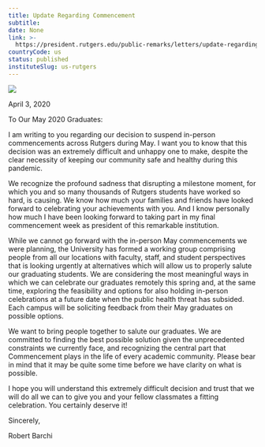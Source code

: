 ```yaml
---
title: Update Regarding Commencement
subtitle: 
date: None
link: >-
  https://president.rutgers.edu/public-remarks/letters/update-regarding-commencement
countryCode: us
status: published
instituteSlug: us-rutgers
---
```

![](https://president.rutgers.edu/profiles/ruprof/themes/scarlet/favicon.ico)

April 3, 2020

To Our May 2020 Graduates:

I am writing to you regarding our decision to suspend in-person commencements across Rutgers during May. I want you to know that this decision was an extremely difficult and unhappy one to make, despite the clear necessity of keeping our community safe and healthy during this pandemic.

We recognize the profound sadness that disrupting a milestone moment, for which you and so many thousands of Rutgers students have worked so hard, is causing. We know how much your families and friends have looked forward to celebrating your achievements with you. And I know personally how much I have been looking forward to taking part in my final commencement week as president of this remarkable institution.

While we cannot go forward with the in-person May commencements we were planning, the University has formed a working group comprising people from all our locations with faculty, staff, and student perspectives that is looking urgently at alternatives which will allow us to properly salute our graduating students. We are considering the most meaningful ways in which we can celebrate our graduates remotely this spring and, at the same time, exploring the feasibility and options for also holding in-person celebrations at a future date when the public health threat has subsided. Each campus will be soliciting feedback from their May graduates on possible options.

We want to bring people together to salute our graduates. We are committed to finding the best possible solution given the unprecedented constraints we currently face, and recognizing the central part that Commencement plays in the life of every academic community. Please bear in mind that it may be quite some time before we have clarity on what is possible.

I hope you will understand this extremely difficult decision and trust that we will do all we can to give you and your fellow classmates a fitting celebration. You certainly deserve it!

Sincerely,

Robert Barchi